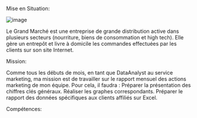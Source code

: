Mise en Situation:

![image](https://github.com/user-attachments/assets/c496b3c4-f80a-4dbf-b6d5-ad9f4914da71)

Le Grand Marché est une entreprise de grande distribution active dans plusieurs secteurs (nourriture, biens de consommation et high tech). 
Elle gère un entrepôt et livre à domicile les commandes effectuées par les clients sur son site Internet.

Mission:

Comme tous les débuts de mois, en tant que DataAnalyst au service marketing, ma mission est de travailler sur le rapport mensuel des actions marketing de mon équipe. 
Pour cela, il  faudra : 
Préparer la présentation des chiffres clés généraux.
Réaliser les graphes correspondants.
Préparer le rapport des données spécifiques aux clients affiliés sur Excel.

Compétences:
